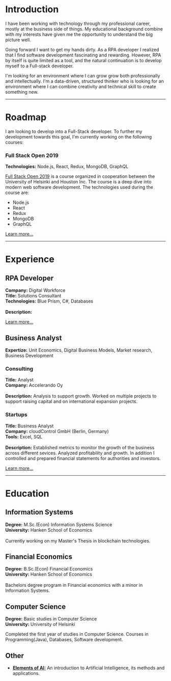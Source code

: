 # Introduction

I have been working with technology through my professional career, mostly at the business side of things. My educational background combine with my interests have given me the opportunity to understand the big picture well.

Going forward I want to get my hands dirty. As a RPA developer I realized that I find software development fascinating and rewarding. However, RPA by itself is quite limited as a tool, and the natural continuation is to develop myself to a Full-stack developer.

I'm looking for an environment where I can grow grow both professionally and intellectually. I'm a data-driven, structured thinker who is looking for an environment where I can combine creativity and technical skill to create something new.

---

# Roadmap

I am looking to develop into a Full-Stack developer. To further my development towards this goal, I'm currently working on the following courses:
<br>
### Full Stack Open 2019
**Technologies:** Node.js, React, Redux, MongoDB, GraphQL

[Full Stack Open 2019](https://fullstackopen.com/) is a course organized in cooperation between the University of Helsinki and Houston Inc. The course is a deep dive into modern web software development. The technologies used during the course are:
- Node.js
- React
- Redux
- MongoDB
- GraphQL

[Learn more...](/roadmap)

---

# Experience

## RPA Developer

**Company:** Digital Workforce<br>
**Title:** Solutions Consultant<br>
**Technologies:** Blue Prism, C#, Databases<br>
<br>
**Description:**

[Learn more...](/rpadeveloper)


## Business Analyst

**Expertize:** Unit Economics, Digital Business Models, Market research, Business Development

### Consulting
**Title:** Analyst<br>
**Company:** Accelerando Oy<br>
<br>
**Description:** Analysis to support growth. Worked on multiple projects to support raising capital and on international expansion projects.

### Startups
**Title:** Business Analyst<br>
**Company:** cloudControl GmbH (Berlin, Germany)<br>
**Tools:** Excel, SQL<br>
<br>
**Description:** Established metrics to monitor the growth of the business across different sevices. Analyzed profitability and growth. In addition I controlled and prepared financial statements for authorities and investors.

[Learn more...](/businessanalyst)

---

# Education

## Information Systems
**Degree:** M.Sc.(Econ) Information Systems Science<br>
**University:** Hanken School of Economics<br>
<br>
Currently working on my Master's Thesis in blockchain technologies.


## Financial Economics
**Degree:** B.Sc.(Econ) Financial Economics<br>
**University:** Hanken School of Economics<br>
<br>
Bachelors degree program in Financial economics with a minor in Information Systems.


## Computer Science
**Degree:** Basic studies in Computer Science<br>
**University:** University of Helsinki

Completed the first year of studies in Computer Science. Courses in Programming(Java), Databases, Software development.

## Other
- **[Elements of AI:](https://www.elementsofai.com/)** An introduction to Artificial Intelligence, its methods and applications.
